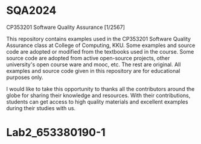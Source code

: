 # SQA2024
CP353201 Software Quality Assurance [1/2567]

This repository contains examples used in the CP353201 Software Quality Assurance class at College of Computing, KKU. Some examples and source code are adopted or modified from the textbooks used in the course. Some source code are adopted from active open-source projects, other university's open course ware and mooc, etc. The rest are original. All examples and source code given in this repository are for educational purposes only.

I would like to take this opportunity to thanks all the contributors around the globe for sharing their knowledge and resources. With their contributions, students can get access to high quality materials and excellent examples during their studies with us. 
# Lab2_653380190-1
